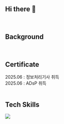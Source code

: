## Hi there 👋

<br/>

## Background

<br/>

## Certificate
2025.06 : 정보처리기사 취득 <br>
2025.06 : ADsP 취득 <br>
<br/>

## Tech Skills
<img src="https://img.shields.io/badge/Python-3776AB?style=flat-square&logo=Python&logoColor=white"/>


<!--
**higakaga/higakaga** is a ✨ _special_ ✨ repository because its `README.md` (this file) appears on your GitHub profile.

Here are some ideas to get you started:

- 🔭 I’m currently working on ...
- 🌱 I’m currently learning ...
- 👯 I’m looking to collaborate on ...
- 🤔 I’m looking for help with ...
- 💬 Ask me about ...
- 📫 How to reach me: ...
- 😄 Pronouns: ...
- ⚡ Fun fact: ...
-->
